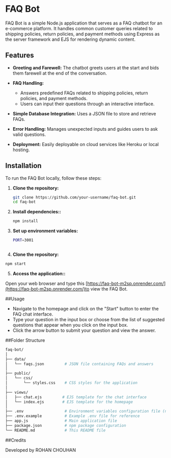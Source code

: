 # FAQ Bot

FAQ Bot is a simple Node.js application that serves as a FAQ chatbot for an e-commerce platform. It handles common customer queries related to shipping policies, return policies, and payment methods using Express as the server framework and EJS for rendering dynamic content.

## Features

- **Greeting and Farewell:** The chatbot greets users at the start and bids them farewell at the end of the conversation.
  
- **FAQ Handling:**
  - Answers predefined FAQs related to shipping policies, return policies, and payment methods.
  - Users can input their questions through an interactive interface.

- **Simple Database Integration:** Uses a JSON file to store and retrieve FAQs.

- **Error Handling:** Manages unexpected inputs and guides users to ask valid questions.

- **Deployment:** Easily deployable on cloud services like Heroku or local hosting.

## Installation

To run the FAQ Bot locally, follow these steps:

1. **Clone the repository:**

   ```bash
   git clone https://github.com/your-username/faq-bot.git
   cd faq-bot

2. **Install dependencies::**

   ```bash
   npm install


3. **Set up environment variables:**

   ```bash
   PORT=3001



 4. **Clone the repository:**

   ```bash
   npm start
```

 5. **Access the application::**

Open your web browser and type this [https://faq-bot-m2sp.onrender.com/](https://faq-bot-m2sp.onrender.com/)to view the FAQ Bot.
 

##Usage
* Navigate to the homepage and click on the "Start" button to enter the FAQ chat interface.
* Type your question in the input box or choose from the list of suggested questions that 
  appear when you click on the input box.
* Click the arrow button to submit your question and view the answer.

##Folder Structure

```bash
faq-bot/
│
├── data/
│   └── faqs.json         # JSON file containing FAQs and answers
│
├── public/
│   └── css/
│       └── styles.css    # CSS styles for the application
│
├── views/
│   ├── chat.ejs         # EJS template for the chat interface
│   └── index.ejs        # EJS template for the homepage
│
├── .env                  # Environment variables configuration file (not included in the repository)
├── .env.example          # Example .env file for reference
├── app.js                # Main application file
├── package.json          # npm package configuration
└── README.md             # This README file

```
##Credits

Developed by ROHAN CHOUHAN


